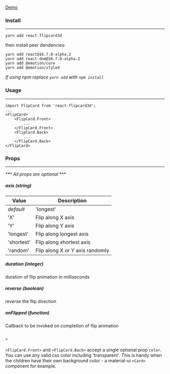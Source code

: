 [Demo](https://myleftshoe.github.io/react-flipcard3d/)

### Install
***
```
yarn add react-flipcard3d
```

then install peer dendencies:
```
yarn add react@16.7.0-alpha.2
yarn add react-dom@16.7.0-alpha.2
yarn add @emotion/core
yarn add @emotion/styled
```
_If using npm replace `yarn add` with `npm install`_

### Usage
***
```JSX
import FlipCard from 'react-flipcard3d';
...
<FlipCard>
    <FlipCard.Front>
        ...
    </FlipCard.Front>
    <FlipCard.Back>
        ...
    </FlipCard.Back>
</FlipCard>
```
### Props
***
_*** All props are optional ***_

##### axis (string)

Value      | Description
---------- | ------------------------------------------------------------
_default_  | 'longest'
'X'        | Flip along X axis
'Y'        | Flip along Y axis
'longest'  | Flip along longest axis
'shortest' | Flip along shortest axis
'random'   | Flip along X or Y axis randomly

##### duration (integer)
duration of flip animation in milliseconds

##### reverse (boolean)

reverse the flip direction

##### onFlipped (function)

Callback to be invoked on completion of flip animation

### -

`<FlipCard.Front>` and `<FlipCard.Back>` accept a single optional prop `color`.
You can use any valid css color including 'transparent'. This is handy when the children have their own
background color - a material-ui `<Card>` component for example.
